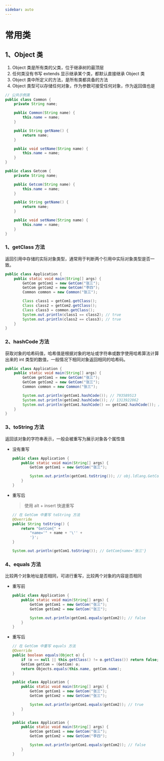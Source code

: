```yaml
---
sidebar: auto
---
```


# 常用类

## 1、Object 类

1. Object 类是所有类的父类，位于继承树的最顶层
2. 任何类没有书写 extends 显示继承某个类，都默认直接继承 Object 类
3. Object 类中所定义的方法，是所有类都具备的方法
4. Object 类型可以存储任何对象，作为参数可接受任何对象，作为返回值也是

```java
// 公共示例类
public class Common {
    private String name;

    public Common(String name) {
        this.name = name;
    }

    public String getName() {
        return name;
    }

    public void setName(String name) {
        this.name = name;
    }
}

public class Getcom {
    private String name;

    public Getcom(String name) {
        this.name = name;
    }

    public String getName() {
        return name;
    }

    public void setName(String name) {
        this.name = name;
    }
}
```

### 1、getClass 方法

返回引用中存储的实际对象类型，通常用于判断两个引用中实际对象类型是否一致。

```java
public class Application {
    public static void main(String[] args) {
        GetCom getCom1 = new GetCom("张三");
        GetCom getCom2 = new GetCom("李四");
        Common common = new Common("张三");

        Class class1 = getCom1.getClass();
        Class class2 = getCom2.getClass();
        Class class3 = common.getClass();
        System.out.println(class1 == class2); // true
        System.out.println(class2 == class3); // true
    }
}
```

### 2、hashCode 方法

获取对象的哈希码值，哈希值是根据对象的地址或字符串或数字使用哈希算法计算出来的 int 类型的数值，一般情况下相同对象返回相同的哈希码。

```java
public class Application {
    public static void main(String[] args) {
        GetCom getCom1 = new GetCom("张三");
        GetCom getCom2 = new GetCom("张三");
        Common common = new Common("张三");

        System.out.println(getCom1.hashCode()); // 793589513
        System.out.println(getCom2.hashCode()); // 1313922862
        System.out.println(getCom1.hashCode() == getCom2.hashCode()); // false
    }
}
```

### 3、toString 方法

返回该对象的字符串表示，一般会被重写为展示对象各个属性值

- 没有重写

  ```java
  public class Application {
      public static void main(String[] args) {
          GetCom getCom1 = new GetCom("张三");

          System.out.println(getCom1.toString()); // obj.ldlang.GetCom@2f4d3709
      }
  }
  ```

- 重写后

  > 使用 alt + insert 快速重写

  ```java
  // 在 GetCom 中重写 toString 方法
  @Override
  public String toString() {
      return "GetCom{" +
          "name='" + name + '\'' +
          '}';
  }

  System.out.println(getCom1.toString()); // GetCom{name='张三'}
  ```

### 4、equals 方法

比较两个对象地址是否相同，可进行重写，比较两个对象的内容是否相同

- 重写前

  ```java
  public class Application {
      public static void main(String[] args) {
          GetCom getCom1 = new GetCom("张三");
          GetCom getCom2 = new GetCom("张三");

          System.out.println(getCom1.equals(getCom2)); // false
      }
  }
  ```

- 重写后

  ```java
  // 在 GetCom 中重写 equals 方法
  @Override
  public boolean equals(Object o) {
      if (o == null || this.getClass() != o.getClass()) return false;
      GetCom getCom = (GetCom) o;
      return Objects.equals(this.name, getCom.name);
  }

  public class Application {
      public static void main(String[] args) {
          GetCom getCom1 = new GetCom("张三");
          GetCom getCom2 = new GetCom("张三");

          System.out.println(getCom1.equals(getCom2)); // true
      }
  }

  public class Application {
      public static void main(String[] args) {
          GetCom getCom1 = new GetCom("张三");
          GetCom getCom2 = new GetCom("李四");

          System.out.println(getCom1.equals(getCom2)); // false
      }
  }
  ```
